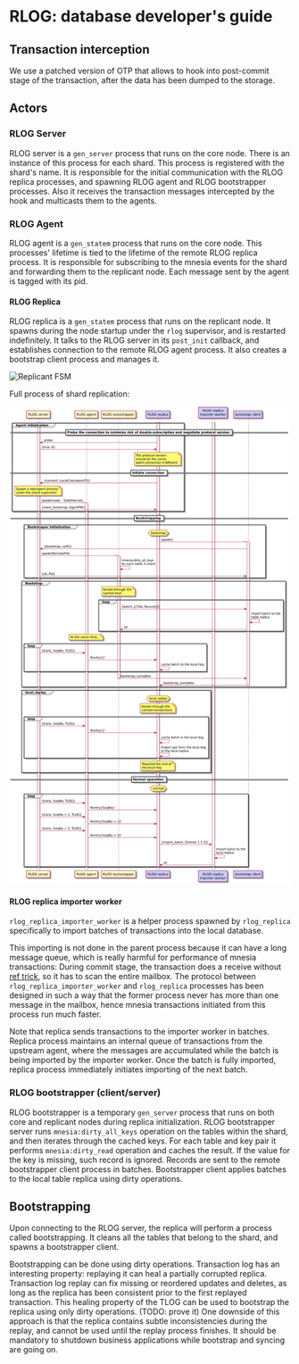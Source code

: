 # RLOG: database developer's guide

## Transaction interception

We use a patched version of OTP that allows to hook into post-commit stage of the transaction, after the data has been dumped to the storage.

## Actors

### RLOG Server

RLOG server is a `gen_server` process that runs on the core node.
There is an instance of this process for each shard.
This process is registered with the shard's name.
It is responsible for the initial communication with the RLOG replica processes, and spawning RLOG agent and RLOG bootstrapper processes.
Also it receives the transaction messages intercepted by the hook and multicasts them to the agents.

### RLOG Agent

RLOG agent is a `gen_statem` process that runs on the core node.
This processes' lifetime is tied to the lifetime of the remote RLOG replica process.
It is responsible for subscribing to the mnesia events for the shard and forwarding them to the replicant node.
Each message sent by the agent is tagged with its pid.

#### RLOG Replica

RLOG replica is a `gen_statem` process that runs on the replicant node.
It spawns during the node startup under the `rlog` supervisor, and is restarted indefinitely.
It talks to the RLOG server in its `post_init` callback, and establishes connection to the remote RLOG agent process.
It also creates a bootstrap client process and manages it.

![Replicant FSM](replicant-fsm.png)

Full process of shard replication:

![Replication MSC](replication-msc.png)

#### RLOG replica importer worker

`rlog_replica_importer_worker` is a helper process spawned by `rlog_replica` specifically to import batches of transactions into the local database.

This importing is not done in the parent process because it can have a long message queue, which is really harmful for performance of mnesia transactions:
During commit stage, the transaction does a receive without [ref trick](https://blog.stenmans.org/theBeamBook/#_the_synchronous_call_trick_aka_the_ref_trick), so it has to scan the entire mailbox.
The protocol between `rlog_replica_importer_worker` and `rlog_replica` processes has been designed in such a way that the former process never has more than one message in the mailbox, hence mnesia transactions initiated from this process run much faster.

Note that replica sends transactions to the importer worker in batches.
Replica process maintains an internal queue of transactions from the upstream agent, where the messages are accumulated while the batch is being imported by the importer worker.
Once the batch is fully imported, replica process immediately initiates importing of the next batch.

### RLOG bootstrapper (client/server)

RLOG bootstrapper is a temporary `gen_server` process that runs on both core and replicant nodes during replica initialization.
RLOG bootstrapper server runs `mnesia:dirty_all_keys` operation on the tables within the shard, and then iterates through the cached keys.
For each table and key pair it performs `mnesia:dirty_read` operation and caches the result.
If the value for the key is missing, such record is ignored.
Records are sent to the remote bootstrapper client process in batches.
Bootstrapper client applies batches to the local table replica using dirty operations.

## Bootstrapping

Upon connecting to the RLOG server, the replica will perform a process called bootstrapping.
It cleans all the tables that belong to the shard, and spawns a bootstrapper client.

Bootstrapping can be done using dirty operations.
Transaction log has an interesting property: replaying it can heal a partially corrupted replica.
Transaction log replay can fix missing or reordered updates and deletes, as long as the replica has been consistent prior to the first replayed transaction.
This healing property of the TLOG can be used to bootstrap the replica using only dirty operations. (TODO: prove it)
One downside of this approach is that the replica contains subtle inconsistencies during the replay, and cannot be used until the replay process finishes.
It should be mandatory to shutdown business applications while bootstrap and syncing are going on.
